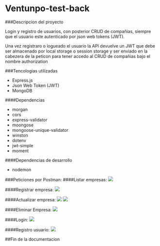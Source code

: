 # Ventunpo-test-back

###Descripcion del proyecto

Login y registro de usuarios, con posterior CRUD de compañias, siempre que el usuario este autenticado por json web tokens (JWT).

Una vez registraro o logueado el usuario la API devuelve un JWT que debe ser almacenado por local storage o session storage y ser enviado en la cabezera de la peticon para tener accedo al CRUD de compañias bajo el nombre authorization

###Tencologias utilizadas

- Express.js
- Json Web Token (JWT)
- MongoDB

####Dependencias

- morgan
- cors
- express-validator
- moongose
- mongoose-unique-validator
- winston
- dotenv
- jwt-simple
- moment

####Dependencias de desarrollo

- nodemon

###Peticiones por Postman:
####Listar empresas:
![](http://imgfz.com/i/xiv63HJ.png)

####Registrar empresa:
![](http://imgfz.com/i/cyMdgLO.png)

####Actualizar empresa:
![](http://imgfz.com/i/5bMZHt8.png)
![](http://imgfz.com/i/uTKlBmG.png)

####Eliminar Empresa:
![](http://imgfz.com/i/CgZ6T3f.png)

####Login:
![](http://imgfz.com/i/wt9Nl3V.png)

####Registro usuario:
![](http://imgfz.com/i/mvfb7Yr.png)

##Fin de la documentacion
